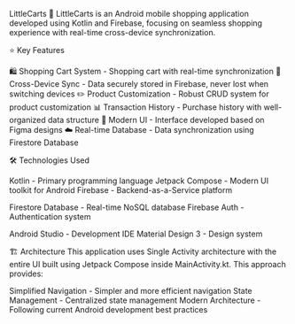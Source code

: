 LittleCarts 🛒
LittleCarts is an Android mobile shopping application developed using Kotlin and Firebase, focusing on seamless shopping experience with real-time cross-device synchronization.

⭐ Key Features

🛍️ Shopping Cart System - Shopping cart with real-time synchronization
🔄 Cross-Device Sync - Data securely stored in Firebase, never lost when switching devices
✏️ Product Customization - Robust CRUD system for product customization
📊 Transaction History - Purchase history with well-organized data structure
🎨 Modern UI - Interface developed based on Figma designs
☁️ Real-time Database - Data synchronization using Firestore Database

🛠️ Technologies Used

Kotlin - Primary programming language
Jetpack Compose - Modern UI toolkit for Android
Firebase - Backend-as-a-Service platform

Firestore Database - Real-time NoSQL database
Firebase Auth - Authentication system


Android Studio - Development IDE
Material Design 3 - Design system

🏗️ Architecture
This application uses Single Activity architecture with the entire UI built using Jetpack Compose inside MainActivity.kt. This approach provides:

Simplified Navigation - Simpler and more efficient navigation
State Management - Centralized state management
Modern Architecture - Following current Android development best practices
